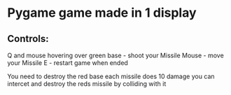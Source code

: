 # Pygame game made in 1 display

## Controls:
Q and mouse hovering over green base - shoot your Missile
Mouse - move your Missile
E - restart game when ended

You need to destroy the red base
each missile does 10 damage
you can intercet and destroy the reds missile by colliding with it

